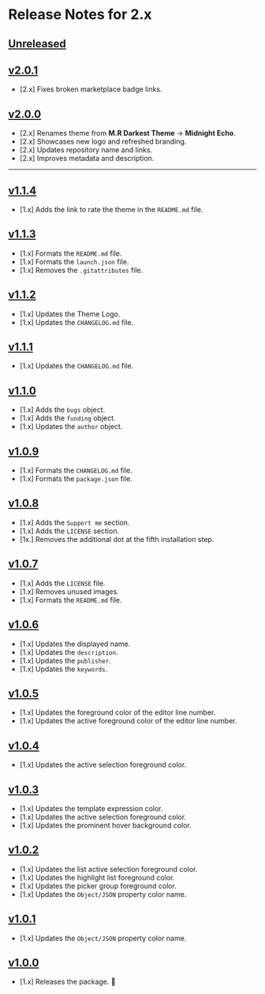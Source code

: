 # Release Notes for 2.x

## [Unreleased](https://github.com/mahmoudmohamedramadan/midnight-echo/compare/v2.0.1...2.x)

## [v2.0.1](https://github.com/mahmoudmohamedramadan/midnight-echo/releases/tag/v2.0.1)

- [2.x] Fixes broken marketplace badge links.

## [v2.0.0](https://github.com/mahmoudmohamedramadan/midnight-echo/releases/tag/v2.0.0)

- [2.x] Renames theme from **M.R Darkest Theme** → **Midnight Echo**.
- [2.x] Showcases new logo and refreshed branding.
- [2.x] Updates repository name and links.
- [2.x] Improves metadata and description.

---

## [v1.1.4](https://github.com/mahmoudmohamedramadan/midnight-echo/releases/tag/v1.1.4)

- [1.x] Adds the link to rate the theme in the `README.md` file.

## [v1.1.3](https://github.com/mahmoudmohamedramadan/midnight-echo/releases/tag/v1.1.3)

- [1.x] Formats the `README.md` file.
- [1.x] Formats the `launch.json` file.
- [1.x] Removes the `.gitattributes` file.

## [v1.1.2](https://github.com/mahmoudmohamedramadan/midnight-echo/releases/tag/v1.1.2)

- [1.x] Updates the Theme Logo.
- [1.x] Updates the `CHANGELOG.md` file.

## [v1.1.1](https://github.com/mahmoudmohamedramadan/midnight-echo/releases/tag/v1.1.1)

- [1.x] Updates the `CHANGELOG.md` file.

## [v1.1.0](https://github.com/mahmoudmohamedramadan/midnight-echo/releases/tag/v1.1.0)

- [1.x] Adds the `bugs` object.
- [1.x] Adds the `funding` object.
- [1.x] Updates the `author` object.

## [v1.0.9](https://github.com/mahmoudmohamedramadan/midnight-echo/releases/tag/v1.0.9)

- [1.x] Formats the `CHANGELOG.md` file.
- [1.x] Formats the `package.json` file.

## [v1.0.8](https://github.com/mahmoudmohamedramadan/midnight-echo/releases/tag/v1.0.8)

- [1.x] Adds the `Support me` section.
- [1.x] Adds the `LICENSE` section.
- [1x.] Removes the additional dot at the fifth installation step.

## [v1.0.7](https://github.com/mahmoudmohamedramadan/midnight-echo/releases/tag/v1.0.7)

- [1.x] Adds the `LICENSE` file.
- [1.x] Removes unused images.
- [1.x] Formats the `README.md` file.

## [v1.0.6](https://github.com/mahmoudmohamedramadan/midnight-echo/releases/tag/v1.0.6)

- [1.x] Updates the displayed name.
- [1.x] Updates the `description`.
- [1.x] Updates the `publisher`.
- [1.x] Updates the `keywords`.

## [v1.0.5](https://github.com/mahmoudmohamedramadan/midnight-echo/releases/tag/v1.0.5)

- [1.x] Updates the foreground color of the editor line number.
- [1.x] Updates the active foreground color of the editor line number.

## [v1.0.4](https://github.com/mahmoudmohamedramadan/midnight-echo/releases/tag/v1.0.4)

- [1.x] Updates the active selection foreground color.

## [v1.0.3](https://github.com/mahmoudmohamedramadan/midnight-echo/releases/tag/v1.0.3)

- [1.x] Updates the template expression color.
- [1.x] Updates the active selection foreground color.
- [1.x] Updates the prominent hover background color.

## [v1.0.2](https://github.com/mahmoudmohamedramadan/midnight-echo/releases/tag/v1.0.2)

- [1.x] Updates the list active selection foreground color.
- [1.x] Updates the highlight list foreground color.
- [1.x] Updates the picker group foreground color.
- [1.x] Updates the `Object/JSON` property color name.

## [v1.0.1](https://github.com/mahmoudmohamedramadan/midnight-echo/releases/tag/v1.0.1)

- [1.x] Updates the `Object/JSON` property color name.

## [v1.0.0](https://github.com/mahmoudmohamedramadan/midnight-echo/releases/tag/v1.0.0)

- [1.x] Releases the package. 🎉
